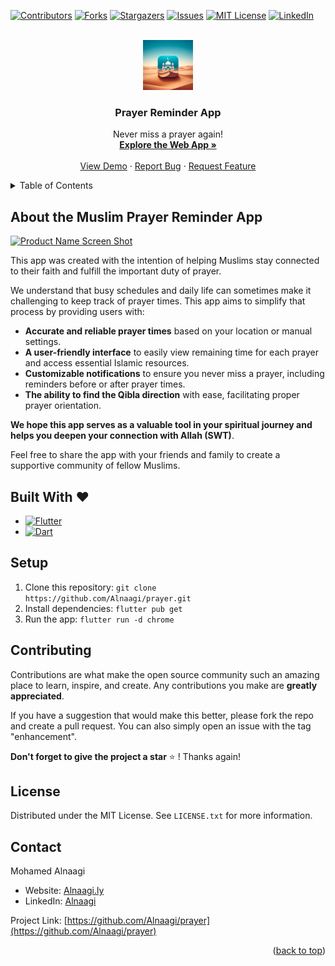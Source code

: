 <!-- Improved compatibility of back to top link: See: https://github.com/othneildrew/Best-README-Template/pull/73 -->

<a name="readme-top"></a>

<!--
*** Thanks for checking out the Best-README-Template. If you have a suggestion
*** that would make this better, please fork the repo and create a pull request
*** or simply open an issue with the tag "enhancement".
*** Don't forget to give the project a star!
*** Thanks again! Now go create something AMAZING! :D
-->

<!-- PROJECT SHIELDS -->
<!--
*** I'm using markdown "reference style" links for readability.
*** Reference links are enclosed in brackets [ ] instead of parentheses ( ).
*** See the bottom of this document for the declaration of the reference variables
*** for contributors-url, forks-url, etc. This is an optional, concise syntax you may use.
*** https://www.markdownguide.org/basic-syntax/#reference-style-links
-->

[![Contributors][contributors-shield]][contributors-url]
[![Forks][forks-shield]][forks-url]
[![Stargazers][stars-shield]][stars-url]
[![Issues][issues-shield]][issues-url]
[![MIT License][license-shield]][license-url]
[![LinkedIn][linkedin-shield]][linkedin-url]

<!-- PROJECT LOGO -->
<br />
<div align="center">
  <a href="https://github.com/Alnaagi/prayer">
    <img src="images/logo.jpeg" alt="Logo" width="80" height="80">
  </a>

  <h3 align="center">Prayer Reminder App</h3>

  <p align="center">
   Never miss a prayer again!
    <br />
    <a href="https://prayer-web-app.firebaseapp.com/"><strong>Explore the Web App »</strong></a>
    <br />
    <br />
    <a href="https://prayer-web-app.firebaseapp.com/">View Demo</a>
    ·
    <a href="https://github.com/Alnaagi/prayer/issues/new?assignees=&labels=bug&projects=&template=bug-report.md">Report Bug</a>
    ·
    <a href="https://github.com/Alnaagi/prayer/issues/new?assignees=&labels=enhancement&projects=&template=feature-request.md">Request Feature</a>
  </p>
</div>

<!-- TABLE OF CONTENTS -->
<details>
  <summary>Table of Contents</summary>
  <ol>
    <li>
      <a href="#About the Muslim Prayer Reminder App">About the Muslim Prayer Reminder App</a>
    </li>
    <li><a href="#Built With ❤️">Built With ❤️</a></li>
    <li><a href="#Setup">Setup</a></li>
    <li><a href="#contributing">Contributing</a></li>
    <li><a href="#license">License</a></li>
    <li><a href="#contact">Contact</a></li>

  </ol>
</details>

<!-- ABOUT THE PROJECT -->

## About the Muslim Prayer Reminder App

[![Product Name Screen Shot][product-screenshot]](https://example.com)

This app was created with the intention of helping Muslims stay connected to their faith and fulfill the important duty of prayer.

We understand that busy schedules and daily life can sometimes make it challenging to keep track of prayer times. This app aims to simplify that process by providing users with:

- **Accurate and reliable prayer times** based on your location or manual settings.
- **A user-friendly interface** to easily view remaining time for each prayer and access essential Islamic resources.
- **Customizable notifications** to ensure you never miss a prayer, including reminders before or after prayer times.
- **The ability to find the Qibla direction** with ease, facilitating proper prayer orientation.

**We hope this app serves as a valuable tool in your spiritual journey and helps you deepen your connection with Allah (SWT)**.

Feel free to share the app with your friends and family to create a supportive community of fellow Muslims.

## Built With ❤️

- [![Flutter][flutter.dev]][Flutter-url]
- [![Dart][dart.dev]][Dart-url]

<!-- <p align="right">(<a href="#readme-top">back to top</a>)</p> -->

<!-- GETTING STARTED -->

## Setup

1. Clone this repository: `git clone https://github.com/Alnaagi/prayer.git`
2. Install dependencies: `flutter pub get`
3. Run the app: `flutter run -d chrome`

<!-- CONTRIBUTING -->

## Contributing

Contributions are what make the open source community such an amazing place to learn, inspire, and create. Any contributions you make are **greatly appreciated**.

If you have a suggestion that would make this better, please fork the repo and create a pull request. You can also simply open an issue with the tag "enhancement".

**Don't forget to give the project a star** ⭐ ! Thanks again!

<!-- LICENSE -->

## License

Distributed under the MIT License. See `LICENSE.txt` for more information.

<!-- <p align="right">(<a href="#readme-top">back to top</a>)</p> -->

<!-- CONTACT -->

## Contact

Mohamed Alnaagi

- Website: [Alnaagi.ly](https://portfolio-flutter-webapp.web.app/)
- LinkedIn: [Alnaagi](https://www.linkedin.com/in/alnaagi/)

Project Link: [https://github.com/Alnaagi/prayer](https://github.com/Alnaagi/prayer)

<p align="right">(<a href="#readme-top">back to top</a>)</p>

<!-- ACKNOWLEDGMENTS -->

<!-- ## Acknowledgments

Use this space to list resources you find helpful and would like to give credit to. I've included a few of my favorites to kick things off!

- [Choose an Open Source License](https://choosealicense.com)
- [GitHub Emoji Cheat Sheet](https://www.webpagefx.com/tools/emoji-cheat-sheet)
- [Malven's Flexbox Cheatsheet](https://flexbox.malven.co/)
- [Malven's Grid Cheatsheet](https://grid.malven.co/)
- [Img Shields](https://shields.io)
- [GitHub Pages](https://pages.github.com)
- [Font Awesome](https://fontawesome.com)
- [React Icons](https://react-icons.github.io/react-icons/search)

<p align="right">(<a href="#readme-top">back to top</a>)</p> -->

<!-- MARKDOWN LINKS & IMAGES -->
<!-- https://www.markdownguide.org/basic-syntax/#reference-style-links -->

[contributors-shield]: https://img.shields.io/github/contributors/Alnaagi/prayer.svg?style=for-the-badge
[contributors-url]: https://github.com/Alnaagi/prayer/graphs/contributors
[forks-shield]: https://img.shields.io/github/forks/Alnaagi/prayer.svg?style=for-the-badge
[forks-url]: https://github.com/Alnaagi/prayer/network/members
[stars-shield]: https://img.shields.io/github/stars/Alnaagi/prayer.svg?style=for-the-badge
[stars-url]: https://github.com/Alnaagi/prayer/stargazers
[issues-shield]: https://img.shields.io/github/issues/Alnaagi/prayer.svg?style=for-the-badge
[issues-url]: https://github.com/Alnaagi/prayer/issues
[license-shield]: https://img.shields.io/github/license/Alnaagi/prayer.svg?style=for-the-badge
[license-url]: https://github.com/Alnaagi/prayer/blob/master/LICENSE.txt
[linkedin-shield]: https://img.shields.io/badge/-LinkedIn-black.svg?style=for-the-badge&logo=linkedin&colorB=555
[linkedin-url]: https://linkedin.com/in/alnaagi
[product-screenshot]: images/screenshot.png
[flutter.dev]: https://img.shields.io/badge/Flutter-blue?style=for-the-badge
[Flutter-url]: https://flutter.dev/
[Dart.dev]: https://img.shields.io/badge/Dart-175786?style=for-the-badge
[Dart-url]: https://dart.dev/
